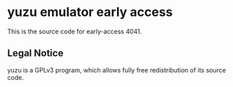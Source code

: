 yuzu emulator early access
=============

This is the source code for early-access 4041.

## Legal Notice

yuzu is a GPLv3 program, which allows fully free redistribution of its source code.